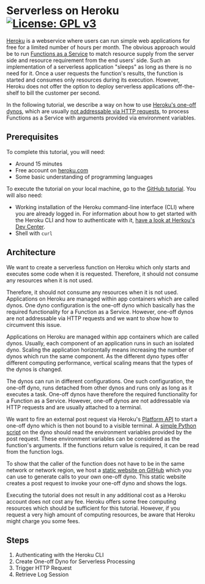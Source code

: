 # Serverless on Heroku [![License: GPL v3](https://img.shields.io/badge/License-GPLv3-blue.svg)](https://www.gnu.org/licenses/gpl-3.0)

[Heroku](https://heroku.com/) is a webservice where users can run simple web applications for free for a limited number
of hours per month. The obvious approach would be to run [Functions as a Service](https://www.sumologic.com/glossary/function-as-a-service/)
to match resource supply from the server side and resource requirement from the end users' side. Such an implementation
of a serverless application "sleeps" as long as there is no need for it. Once a user requests the function's results,
the function is started and consumes only resources during its execution. However, Heroku does not offer the option to
deploy serverless applications off-the-shelf to bill the customer per second.

In the following tutorial, we describe a way on how to use [Heroku's one-off dynos](https://devcenter.heroku.com/articles/one-off-dynos),
which are usually [not addressable via HTTP requests](https://devcenter.heroku.com/articles/one-off-dynos#formation-dynos-vs-one-off-dynos),
to process Functions as a Service with arguments provided via environment variables.

## Prerequisites

To complete this tutorial, you will need:

-   Around 15 minutes
-   Free account on [heroku.com](http://heroku.com/)
-   Some basic understanding of programming languages

To execute the tutorial on your local machine, go to the [GitHub tutorial](https://github.com/felix-seifert/serverless-on-heroku). You will also need:

-   Working installation of the Heroku command-line interface (CLI) where you are already logged in. For information about how to get started with the Heroku CLI and how to authenticate with it, [have a look at Herkou's Dev Center](https://devcenter.heroku.com/articles/heroku-cli).
-   Shell with `curl`

## Architecture

We want to create a serverless function on Heroku which only starts and executes some code when it is requested. Therefore, it should not consume any resources when it is not used.

Therefore, it should not consume any resources when it is not used. Applications on Heroku are managed within app
containers which are called dynos. One dyno configuration is the one-off dyno which basically has the required
functionality for a Function as a Service. However, one-off dynos are not addressable via HTTP requests and we want to
show how to circumvent this issue.

Applications on Heroku are managed within app containers which are called dynos. Usually, each component of an application runs in such an isolated dyno. Scaling the application horizontally means increasing the number of dynos which run the same component. As the different dyno types offer different computing performance, vertical scaling means that the types of the dynos is changed.

The dynos can run in different configurations. One such configuration, the one-off dyno, runs detached from other dynos
and runs only as long as it executes a task. One-off dynos have therefore the required functionality for a Function as a
Service. However, one-off dynos are not addressable via HTTP requests and are usually attached to a terminal.

We want to fire an external post request via Heroku's [Platform API](https://devcenter.heroku.com/articles/platform-api-reference) to start a one-off dyno which is then not bound to a visible terminal. A [simple Python script](https://github.com/felix-seifert/serverless-on-heroku/blob/main/one-off-dyno/serverless-task.py) on the dyno should read the environment variables provided by the post request. These environment variables can be considered as the function's arguments. If the functions return value is required, it can be read from the function logs.

To show that the caller of the function does not have to be in the same network or network region, we host a [static website on GitHub](https://felix-seifert.github.io/serverless-on-heroku/frontend/) which you can use to generate calls to your own one-off dyno. This static website creates a post request to invoke your one-off dyno and shows the logs.

Executing the tutorial does not result in any additional cost as a Heroku account does not cost any fee. Heroku offers some free computing resources which should be sufficient for this tutorial. However, if you request a very high amount of computing resources, be aware that Heroku might charge you some fees.

## Steps

1. Authenticating with the Heroku CLI
2. Create One-off Dyno for Serverless Processing
3. Trigger HTTP Request
4. Retrieve Log Session
